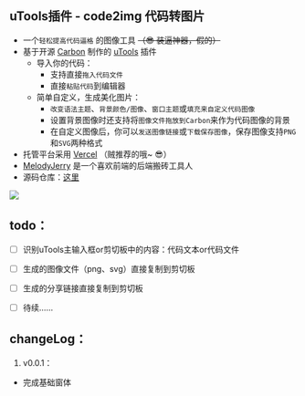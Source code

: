 ## uTools插件 - code2img 代码转图片

- 一个`轻松提高代码逼格` 的图像工具 ~~（😎 装逼神器，假的）~~ 
- 基于开源 [Carbon](https://github.com/carbon-app/carbon) 制作的 [uTools](https://u.tools/) 插件
	- 导入你的代码：
		- 支持直接`拖入代码文件`
		- 直接`粘贴代码`到编辑器
	- 简单自定义，生成美化图片：
		- `改变语法主题`、`背景颜色/图像`、`窗口主题`或`填充来自定义代码图像`
		- 设置背景图像时还支持将`图像文件拖放到Carbon`来作为代码图像的背景
		- 在自定义图像后，你可以`发送图像链接`或`下载保存图像`，保存图像支持`PNG`和`SVG`两种格式
- 托管平台采用 [Vercel](https://vercel.com/) （贼推荐的哦~ 😎）
- [MelodyJerry](https://blog.csdn.net/weixin_43438052/article/details/116896355) 是一个喜欢前端的后端搬砖工具人
- 源码仓库：[这里](https://github.com/melodyjerry/uTools-code2img)

![](https://gitee.com/melodyjerry163/filebed/raw/master//index.png)

## todo：

- [ ] 识别uTools主输入框or剪切板中的内容：代码文本or代码文件
- [ ] 生成的图像文件（png、svg）直接复制到剪切板
- [ ] 生成的分享链接直接复制到剪切板
- [ ] 待续……


## changeLog：

1. v0.0.1：

- 完成基础窗体

